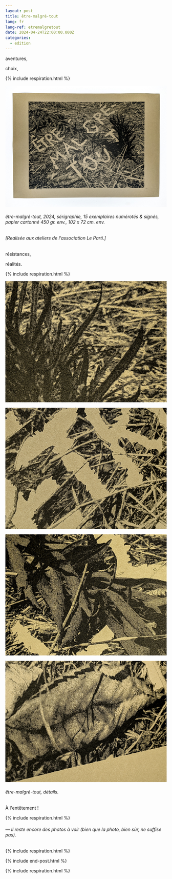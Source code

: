 ```yaml
---
layout: post
title: être-malgré-tout
lang: fr
lang-ref: etremalgretout
date: 2024-04-24T22:00:00.000Z
categories:
  - edition
---
```


aventures,

choix,

{% include respiration.html %}

![](/imgs/PXL_20250227_144513581_Ng_UP.jpg)

###### *être-malgré-tout*, 2024, sérigraphie, 15 exemplaires numérotés & signés, papier cartonné 450 gr. env., 102 x 72 cm. env.

###### \[Realisée aux ateliers de l'association Le Parti.]

résistances,

réalités.

{% include respiration.html %}

![](/imgs/PXL_20250227_144849920_N_UP.jpg)

![](/imgs/PXL_20250227_144729292_N_UP.jpg)

![](/imgs/PXL_20250227_145031285_N_UP.jpg)

![](/imgs/PXL_20250227_144750817_N_UP.jpg)

###### *être-malgré-tout*, détails.

À l'entêtement !

{% include respiration.html %}

###### ***—*** *Il reste encore des photos à voir (bien que la photo, bien sûr, ne suffise pas).*

{% include respiration.html %}

{% include end-post.html %}

{% include respiration.html %}
